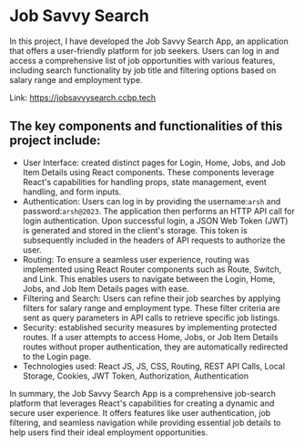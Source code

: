 # Job Savvy Search
In this project, I have developed the Job Savvy Search App, an application that offers a user-friendly platform for job seekers. Users can log in and access a comprehensive list of job opportunities with various features, including search functionality by job title and filtering options based on salary range and employment type.

Link: https://jobsavvysearch.ccbp.tech

## The key components and functionalities of this project include:

- User Interface: created distinct pages for Login, Home, Jobs, and Job Item Details using React components. These components leverage React's capabilities for handling props, state management, event handling, and form inputs.
- Authentication: Users can log in by providing the username:`arsh` and password:`arsh@2023`. The application then performs an HTTP API call for login authentication. Upon successful login, a JSON Web Token (JWT) is generated and stored in the client's storage. This token is subsequently included in the headers of API requests to authorize the user.
- Routing: To ensure a seamless user experience, routing was implemented using React Router components such as Route, Switch, and Link. This enables users to navigate between the Login, Home, Jobs, and Job Item Details pages with ease.
- Filtering and Search: Users can refine their job searches by applying filters for salary range and employment type. These filter criteria are sent as query parameters in API calls to retrieve specific job listings.
- Security: established security measures by implementing protected routes. If a user attempts to access Home, Jobs, or Job Item Details routes without proper authentication, they are automatically redirected to the Login page.
- Technologies used: React JS, JS, CSS, Routing, REST API Calls, Local Storage, Cookies, JWT Token, Authorization, Authentication

In summary, the Job Savvy Search App is a comprehensive job-search platform that leverages React's capabilities for creating a dynamic and secure user experience. It offers features like user authentication, job filtering, and seamless navigation while providing essential job details to help users find their ideal employment opportunities.
